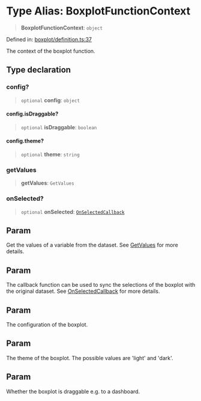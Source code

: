 # Type Alias: BoxplotFunctionContext

> **BoxplotFunctionContext**: `object`

Defined in: [boxplot/definition.ts:37](https://github.com/GeoDaCenter/openassistant/blob/2c73424721a2d454352fbebfbd647d2c7c73df8b/packages/echarts/src/boxplot/definition.ts#L37)

The context of the boxplot function.

## Type declaration

### config?

> `optional` **config**: `object`

#### config.isDraggable?

> `optional` **isDraggable**: `boolean`

#### config.theme?

> `optional` **theme**: `string`

### getValues

> **getValues**: `GetValues`

### onSelected?

> `optional` **onSelected**: [`OnSelectedCallback`](OnSelectedCallback.md)

## Param

Get the values of a variable from the dataset. See [GetValues](GetValues.md) for more details.

## Param

The callback function can be used to sync the selections of the boxplot with the original dataset. See [OnSelectedCallback](OnSelectedCallback.md) for more details.

## Param

The configuration of the boxplot.

## Param

The theme of the boxplot. The possible values are 'light' and 'dark'.

## Param

Whether the boxplot is draggable e.g. to a dashboard.
